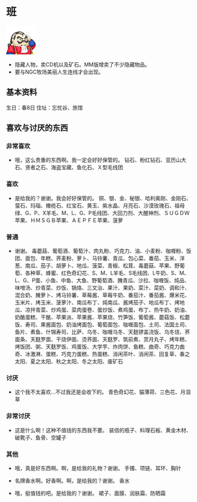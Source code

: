 # 班

![班.png](班.png)

- 隐藏人物，卖CD机以及矿石。MM版增卖了不少隐藏物品。
- 要与NGC牧场美丽人生连线才会出现。

## 基本资料

生日：春8日
住址：忘忧谷、旅馆

## 喜欢与讨厌的东西

### 非常喜欢

- 哦，这么贵重的东西啊。我一定会好好保管的。
钻石、粉红钻石、亚历山大石、贤者之石、海盗宝藏、鱼化石、Ｘ型毛线团

### 喜欢

- 是给我的？谢谢。我会好好保管的。
铜、银、金、秘银、哈利奥刚、金刚石、萤石、玛瑙、橄榄石、红宝石、黄玉、紫水晶、月亮石、沙漠玫瑰石、祖母绿、G、P、X羊毛、M、L、G、P毛线团、大回力剂、大醒神剂、ＳＵＧＤＷ苹果、ＨＭＳＧＢ苹果、ＡＥＰＦＥ苹果、菠萝

### 普通

- 谢谢。
毒蘑菇、葡萄酒、葡萄汁、肉丸粉、巧克力、油、小麦粉、咖喱粉、饭团、面包、年糕、荞麦粉、萝卜、马铃薯、青瓜、包心菜、番茄、玉米、洋葱、南瓜、茄子、胡萝卜、地瓜、菠菜、青椒、松茸、毒蘑菇、苹果、野葡萄、各种草、蜂蜜、红色奇幻花、S、M、L羊毛、S毛线团、L牛奶、S、M、L、G、P蛋、小鱼、中鱼、大鱼、野葡萄酒、腌青瓜、沙拉、咖喱饭、炖品、味噌汤、炒青菜、炒饭、锅烙、三文治、果汁、果奶、菜汁、菜奶、调和汁、混合奶、腌萝卜、烤马铃薯、草莓酱、草莓牛奶、番茄汁、番茄酱、爆米花、玉米片、烤玉米、菠萝汁、南瓜布丁、炖南瓜、酱烤茄子、地瓜布丁、烤地瓜、凉拌青菜、炒鸡蛋、菜肉蛋卷、蛋炒饭、煮鸡蛋、布丁、热牛奶、奶油、奶酪蛋糕、干酪、苹果派、苹果酱、苹果烧、竹笋饭、葡萄酱、蘑菇饭、松蘑饭、寿司、果酱面包、奶油烤面包、葡萄面包、咖喱面包、土司、法国土司、鱼片、煮鱼、什锦寿司、比萨、乌冬、咖喱乌冬、天麸锣盖浇饭、乌冬烧、荞面条、天麸罗面、干烧伊面、烫荞面、天麸罗、筑前煮、赏月丸子、烤年糕、烤饭团、粥、天麸罗饭、鸡蛋饭、大学芋、炸肉饼、鱼糕、曲奇、巧克力曲奇、冰激淋、蛋糕、巧克力蛋糕、热蛋糕、消闲茶叶、消闲茶、回复草、春之太阳、夏之太阳、秋之太阳、冬之太阳、废矿石

### 讨厌

- 这个我不太喜欢…不过我还是会收下的。
青色奇幻花、猫薄荷、三色花、月泪草

### 非常讨厌

- 这是什么啊！这种不值钱的东西我不要。
装信的瓶子、料理石板、黄金木材、破靴子、鱼骨、空罐子

### 其他

- 哦，真是好东西啊。啊，是给我的礼物？谢谢。
手镯、项链、耳环、胸针

- 名牌香水啊。好香啊。啊，是给我的？谢谢。
香水

- 哦，挺值钱的吧。是给我的？谢谢。
裙子、面膜、润肤霜、防晒霜
